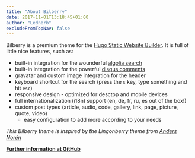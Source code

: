 ```yaml
---
title: "About Bilberry"
date: 2017-11-01T13:18:45+01:00
author: "Lednerb"
excludeFromTopNav: false
---
```

Bilberry is a premium theme for the [Hugo Static Website Builder](https://gohugo.io).
It is full of little nice features, such as:

- built-in integration for the wounderful [algolia search](https://algolia.com)
- built-in integration for the powerful [disqus comments](https://disqus.com)
- gravatar and custom image integration for the header
- keyboard shortcut for the search (press the `s` key, type something and hit `esc`)
- responsive design - optimized for desctop and mobile devices
- full internationalization (i18n) support (en, de, fr, ru, es out of the box!)
- custom post types (article, audio, code, gallery, link, page, picture, quote, video)
    - easy configuration to add more according to your needs


*This Bilberry theme is inspired by the Lingonberry theme from [Anders Norén](http://www.andersnoren.se/teman/lingonberry-wordpress-theme/)*

**[Further information at GitHub](https://github.com/Lednerb/bilberry-hugo-theme)**
